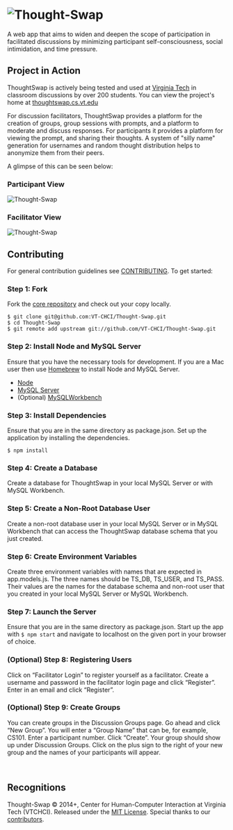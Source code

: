 # ![Thought-Swap](client/assets/project-logo.png)

A web app that aims to widen and deepen the scope of participation in 
facilitated discussions by minimizing participant self-consciousness,
social intimidation, and time pressure.

## Project in Action
ThoughtSwap is actively being tested and used at [Virginia Tech](https://vt.edu)
in classroom discussions by over 200 students. You can view the project's home 
at [thoughtswap.cs.vt.edu](http://thoughtswap.cs.vt.edu/)

For discussion facilitators, ThoughtSwap provides a platform for the creation of
groups, group sessions with prompts, and a platform to moderate and discuss 
responses. For participants it provides a platform for viewing the prompt, and
sharing their thoughts. A system of "silly name" generation for usernames and
random thought distribution helps to anonymize them from their peers.

A glimpse of this can be seen below:

### Participant View
![Thought-Swap](client/assets/img/participant-mock.png)
### Facilitator View
![Thought-Swap](client/assets/img/facilitator-mock.png)

## Contributing

For general contribution guidelines see [CONTRIBUTING](CONTRIBUTING.md). To
get started:

### Step 1: Fork
Fork the [core repository](https://github.com/VT-CHCI/Thought-Swap) and check
out your copy locally.
```
$ git clone git@github.com:VT-CHCI/Thought-Swap.git
$ cd Thought-Swap
$ git remote add upstream git://github.com/VT-CHCI/Thought-Swap.git
```

### Step 2: Install Node and MySQL Server
Ensure that you have the necessary tools for development. If you are a Mac user then use [Homebrew](https://brew.sh/) to install Node and MySQL Server.
* [Node](https://nodejs.org/en/)
* [MySQL Server](https://dev.mysql.com/downloads/mysql/) 
* (Optional) [MySQLWorkbench](https://dev.mysql.com/downloads/workbench/)

### Step 3: Install Dependencies
Ensure that you are in the same directory as package.json. Set up the application by installing the dependencies.
<!---and then running the test suite to check that everything is in working order as such:$ npm test--> 
```
$ npm install
```

### Step 4: Create a Database
Create a database for ThoughtSwap in your local MySQL Server or with MySQL Workbench.

### Step 5: Create a Non-Root Database User
Create a non-root database user in your local MySQL Server or in MySQL Workbench that can access the ThoughtSwap database schema that you just created.

### Step 6: Create Environment Variables
Create three environment variables with names that are expected in app.models.js. The three names should be TS_DB, TS_USER, and TS_PASS. Their values are the names for the database schema and non-root user that you created in your local MySQL Server or MySQL Workbench. 

### Step 7: Launch the Server
Ensure that you are in the same directory as package.json. Start up the app with ```$ npm start``` and navigate to localhost on the given port in your browser of choice.

### (Optional) Step 8: Registering Users
Click on “Facilitator Login” to register yourself as a facilitator. Create a username and password in the facilitator login page and click “Register”. Enter in an email and click “Register”. 

### (Optional) Step 9: Create Groups
You can create groups in the Discussion Groups page. Go ahead and click “New Group”. You will enter a “Group Name” that can be, for example, CS101. Enter a participant number. Click “Create”. Your group should show up under Discussion Groups. Click on the plus sign to the right of your new group and the names of your participants will appear.

<br>

## Recognitions

Thought-Swap © 2014+, Center for Human-Computer Interaction at Virginia Tech 
(VTCHCI). Released under the [MIT License](LICENSE). Special thanks to our
[contributors](https://github.com/VT-CHCI/Thought-Swap/graphs/contributors).
